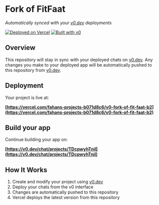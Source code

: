 # Fork of FitFaat

*Automatically synced with your [v0.dev](https://v0.dev) deployments*

[![Deployed on Vercel](https://img.shields.io/badge/Deployed%20on-Vercel-black?style=for-the-badge&logo=vercel)](https://vercel.com/fahans-projects-b071d8c6/v0-fork-of-fit-faat-b2)
[![Built with v0](https://img.shields.io/badge/Built%20with-v0.dev-black?style=for-the-badge)](https://v0.dev/chat/projects/TDcpwyhTniI)

## Overview

This repository will stay in sync with your deployed chats on [v0.dev](https://v0.dev).
Any changes you make to your deployed app will be automatically pushed to this repository from [v0.dev](https://v0.dev).

## Deployment

Your project is live at:

**[https://vercel.com/fahans-projects-b071d8c6/v0-fork-of-fit-faat-b2](https://vercel.com/fahans-projects-b071d8c6/v0-fork-of-fit-faat-b2)**

## Build your app

Continue building your app on:

**[https://v0.dev/chat/projects/TDcpwyhTniI](https://v0.dev/chat/projects/TDcpwyhTniI)**

## How It Works

1. Create and modify your project using [v0.dev](https://v0.dev)
2. Deploy your chats from the v0 interface
3. Changes are automatically pushed to this repository
4. Vercel deploys the latest version from this repository